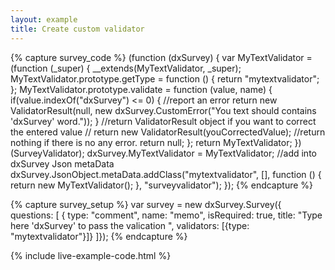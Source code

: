 ```yaml
---
layout: example
title: Create custom validator
---
```

{% capture survey_code %}
(function (dxSurvey) {
    var MyTextValidator = (function (_super) {
        __extends(MyTextValidator, _super);
        MyTextValidator.prototype.getType = function () { return "mytextvalidator"; };
        MyTextValidator.prototype.validate = function (value, name) {
            if(value.indexOf("dxSurvey") <= 0) {
                //report an error
                return new ValidatorResult(null, new dxSurvey.CustomError("You text should contains 'dxSurvey' word."));
            }
            //return ValidatorResult object if you want to correct the entered value
            // return new ValidatorResult(youCorrectedValue);
            //return nothing if there is no any error.
            return null;
        };
        return MyTextValidator;
    })(SurveyValidator);
    dxSurvey.MyTextValidator = MyTextValidator;
    //add into dxSurvey Json metaData
    dxSurvey.JsonObject.metaData.addClass("mytextvalidator", [], function () { return new MyTextValidator(); }, "surveyvalidator");
});
{% endcapture %}

{% capture survey_setup %}
var survey = new dxSurvey.Survey({
        questions: [
                { type: "comment",  name: "memo", isRequired: true,
                title: "Type here 'dxSurvey' to pass the valication ",
                validators: [{type: "mytextvalidator"}]}
            ]});
{% endcapture %}

{% include live-example-code.html %}